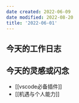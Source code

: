 ```yaml
---
date created: 2022-06-09
date modified: 2022-08-20
title: '2022-06-01'
---
```


## 今天的工作日志

## 今天的灵感或闪念

- [[vscode必备插件]]
- [[机遇与个人能力]]
